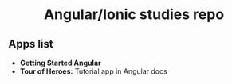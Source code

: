 <div align="center">

# Angular/Ionic studies repo

</div>

## Apps list

- **Getting Started Angular**
- **Tour of Heroes:** Tutorial app in Angular docs

